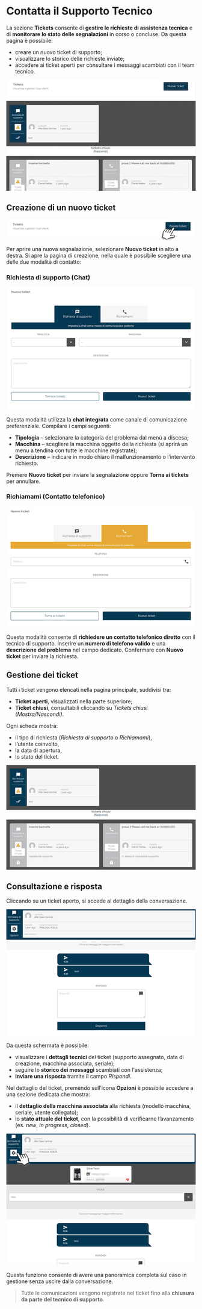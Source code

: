 # Contatta il Supporto Tecnico

La sezione **Tickets** consente di **gestire le richieste di assistenza tecnica** e di **monitorare lo stato delle segnalazioni** in corso o concluse.
Da questa pagina è possibile:

* creare un nuovo ticket di supporto;
* visualizzare lo storico delle richieste inviate;
* accedere ai ticket aperti per consultare i messaggi scambiati con il team tecnico.

<kbd>![Elenco Tickets](_images/tickets-1.png)</kbd>


## Creazione di un nuovo ticket


<kbd>![Richiesta Supporto](_images/tickets-2.png)</kbd>


Per aprire una nuova segnalazione, selezionare **Nuovo ticket** in alto a destra.
Si apre la pagina di creazione, nella quale è possibile scegliere una delle due modalità di contatto:


### **Richiesta di supporto** (Chat)

<kbd>![Richiesta Supporto](_images/tickets-3.png)</kbd>

Questa modalità utilizza la **chat integrata** come canale di comunicazione preferenziale.
Compilare i campi seguenti:

* **Tipologia** – selezionare la categoria del problema dal menù a discesa;
* **Macchina** – scegliere la macchina oggetto della richiesta (si aprirà un menu a tendina con tutte le macchine registrate);
* **Descrizione** – indicare in modo chiaro il malfunzionamento o l’intervento richiesto.

Premere **Nuovo ticket** per inviare la segnalazione oppure **Torna ai tickets** per annullare.


### **Richiamami (Contatto telefonico)**

<kbd>![Richiamami](_images/tickets-4.png)</kbd>

Questa modalità consente di **richiedere un contatto telefonico diretto** con il tecnico di supporto.
Inserire un **numero di telefono valido** e una **descrizione del problema** nel campo dedicato.
Confermare con **Nuovo ticket** per inviare la richiesta.


## Gestione dei ticket

Tutti i ticket vengono elencati nella pagina principale, suddivisi tra:

* **Ticket aperti**, visualizzati nella parte superiore;
* **Ticket chiusi**, consultabili cliccando su *Tickets chiusi (Mostra/Nascondi)*.

Ogni scheda mostra:

* il tipo di richiesta (*Richiesta di supporto* o *Richiamami*),
* l’utente coinvolto,
* la data di apertura,
* lo stato del ticket.

<kbd>![Elenco Tickets](_images/tickets-5.png)</kbd>


## Consultazione e risposta

Cliccando su un ticket aperto, si accede al dettaglio della conversazione.

<kbd>![Dettaglio Ticket](_images/tickets-6.png)</kbd>

Da questa schermata è possibile:

* visualizzare i **dettagli tecnici** del ticket (supporto assegnato, data di creazione, macchina associata, seriale);
* seguire lo **storico dei messaggi** scambiati con l'assistenza;
* **inviare una risposta** tramite il campo *Rispondi*.

Nel dettaglio del ticket, premendo sull’icona **Opzioni** è possibile accedere a una sezione dedicata che mostra:

* il **dettaglio della macchina associata** alla richiesta (modello macchina, seriale, utente collegato);
* lo **stato attuale del ticket**, con la possibilità di verificarne l’avanzamento (es. *new*, *in progress*, *closed*).

<kbd>![Dettaglio Ticket](_images/tickets-7.png)</kbd>

Questa funzione consente di avere una panoramica completa sul caso in gestione senza uscire dalla conversazione.


> Tutte le comunicazioni vengono registrate nel ticket fino alla **chiusura da parte del tecnico di supporto**.
